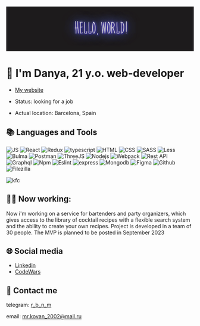 ![gif](./images/header.gif)

<h1 display='block'>👀 I'm Danya, 21 y.o. web-developer</h1>

- [My website](https://www.dkovandeveloper.online/)

- Status: looking for a job

- Actual location: Barcelona, Spain


## 📚 Languages and Tools 

![JS](https://img.shields.io/badge/-JavaScript-87CEFA?style=for-the-badge&logo=javascript)
![React](https://img.shields.io/badge/-React-4682B4?style=for-the-badge&logo=react)
![Redux](https://img.shields.io/badge/-Redux-1E90FF?style=for-the-badge&logo=redux)
![typescript](https://img.shields.io/badge/-Typescript-20B2AA?style=for-the-badge&logo=typescript)
![HTML](https://img.shields.io/badge/-HTML-1E90FF?style=for-the-badge&logo=html5)
![CSS](https://img.shields.io/badge/-CSS-4682B4?style=for-the-badge&logo=css3)
![SASS](https://img.shields.io/badge/-SASS-6495ED?style=for-the-badge&logo=sass)
![Less](https://img.shields.io/badge/-LESS-4682B4?style=for-the-badge&logo=less)
![Bulma](https://img.shields.io/badge/-Bulma-87CEFA?style=for-the-badge&logo=bulma)
![Postman](https://img.shields.io/badge/-Postman-66CDAA?style=for-the-badge&logo=postman)
![ThreeJS](https://img.shields.io/badge/-three-4682B4?style=for-the-badge&logo=threedotjs)
![Nodejs](https://img.shields.io/badge/-Node.js-7B68EE?style=for-the-badge&logo=Node.js)
![Webpack](https://img.shields.io/badge/-Webpack-00CED1?style=for-the-badge&logo=Webpack)
![Rest API](https://img.shields.io/badge/-RestAPI-00CED1?style=for-the-badge&logo=fastapi)
![Graphql](https://img.shields.io/badge/-Graphql-66CDAA?style=for-the-badge&logo=graphql)
![Npm](https://img.shields.io/badge/-NPM-00CED1?style=for-the-badge&logo=npm)
![Eslint](https://img.shields.io/badge/-Eslint-00CED1?style=for-the-badge&logo=eslint)
![express](https://img.shields.io/badge/-Esxpress.js-008080?style=for-the-badge&logo=express)
![Mongodb](https://img.shields.io/badge/-mongo-66CDAA?style=for-the-badge&logo=mongodb)
![Figma](https://img.shields.io/badge/-Figma-66CDAA?style=for-the-badge&logo=figma)
![Github](https://img.shields.io/badge/-Github-66CDAA?style=for-the-badge&logo=github)
![Filezilla](https://img.shields.io/badge/-FileZilla-66CDAA?style=for-the-badge&logo=filezilla)

![kfc](https://img.shields.io/badge/-KFC-FF0000?style=for-the-badge&logo=kfc)


## 👨‍🎓 Now working: 
Now i'm working on a service for bartenders and party organizers, which gives access to the library of cocktail recipes with a flexible search system and the ability to create your own recipes. Project is developed in a team of 30 people. The MVP is planned to be posted in September 2023

## 🌐 Social media
- [Linkedin](https://www.linkedin.com/in/danyakovan/)
- [CodeWars](https://www.codewars.com/users/DanyaLiupinin)

## 💬 Contact me

telegram: [r_b_n_m](https://t.me/r_b_n_m)

email: mr.kovan_2002@mail.ru

<!--

## 👣 Portfolio navigation



[Movies](https://github.com/DanyaLiupinin/movies-explorer-frontend) [explorer](https://github.com/DanyaLiupinin/movies-explorer-api) [Frontend](https://github.com/DanyaLiupinin/movies-explorer-frontend) | [Backend](https://github.com/DanyaLiupinin/movies-explorer-api) (Diploma | React, Node.js, Express, Mongo)
---------------------------------------------------------------

"Movies explorer" is a movie library that allows you to find different movies and save them to your favorites. 

> Frontend: React, JSX, HTML5, CSS3, Rest Api, Webpack, Async requests, Context provider, Protected routes, React hooks, React routes, Functional components, Bem methodology, Adaptive layout, Flex and Grid layout, Cross-browser layout 

> Backend: Node.js, Express, MongoDB




[Mesto](https://github.com/DanyaLiupinin/react-mesto-api-full) (educational project React, Node.js, Express, Mongo)
---------------------------------------------------------------

The project 'Mesto' is a kind of profile in a social network, the main function of which is to share photos.

> Frontend: HTML, CSS, JavaScript, React, Rest Api, Webpack, Async requests, React hooks, React routes, Functional components, Bem methodology, Adaptive layout, Flex and Grid layout, Cross-browser layout

> Backend: Node.js, Express, MongoDB




[Lonely chat](https://github.com/DanyaLiupinin/chat)
------------------------------

'Lonely chat' is a service for people who have no one to talk to. Thanks to the 'chat', a person can communicate with himself using different browser tabs. The application is built on local storage and session storage technologies.

> Frontend: React, JSX, HTML5, CSS3, Session storage, Local storage, Async requests, Protected routes, React hooks, Functional components, Bem methodology, Adaptive layout, custom scroll bars




[Shopping List](https://github.com/DanyaLiupinin/shoppinglist-redux) (pet project React, redux)
------------------------------------

'Shopping list' is an application that helps you manage your purchases. It is a pet-project i created to learn Redux and TypeScript

> Frontend: React, Redux, JSX, HTML5, CSS3, Context provider, Functional components, Bem methodology, Adaptive layout, Flex and Grid layout, Cross-browser layout




[Hackathon](https://github.com/DanyaLiupinin/yandex-hackathon-justdoit)
------------------------------------

A desktop version of the landing page to attract reviewers and mentors to Yandex team. The project was created by a team of 6 people.

> Frontend: HTML, SCSS, Bulma, JS, Flex, Animtaions, transitions, Webpack



[Russian travel](https://github.com/DanyaLiupinin/russian-travel)
------------------------------

"Russian travel" is a landing dedicated to traveling in Russia. It introduces people to the most picturesque corners of the country, where everyone can go if desired.

> Frontend: HTML, CSS, Adaptive layout, media queries, Bem methodology, flex, Grid layout, Cross-browser layout


[How to learn](https://github.com/DanyaLiupinin/how-to-learn)
-----------------------------

"How to learn" is a landing dedicated to teaching methods and techniques for quickly memorizing new information.

> Frontend: HTML, CSS, Adaptive layout, Bem methodology (nested), Flex, Grid layout, cross-browser layout, animations

-->

<!--
**DanyaLiupinin/DanyaLiupinin** is a ✨ _special_ ✨ repository because its `README.md` (this file) appears on your GitHub profile.

Here are some ideas to get you started:

- 🔭 I’m currently working on ...
- 🌱 I’m currently learning ...
- 👯 I’m looking to collaborate on ...
- 🤔 I’m looking for help with ...
- 💬 Ask me about ...
- 📫 How to reach me: ...
- 😄 Pronouns: ...
- ⚡ Fun fact: ...
-->
